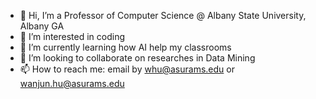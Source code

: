 - 👋 Hi, I’m a Professor of Computer Science @ Albany State University, Albany GA
- 👀 I’m interested in coding 
- 🌱 I’m currently learning how AI help my classrooms
- 💞️ I’m looking to collaborate on researches in Data Mining
- 📫 How to reach me: email by whu@asurams.edu  or wanjun.hu@asurams.edu

<!---
whu-asurams/whu-asurams is a ✨ special ✨ repository because its `README.md` (this file) appears on your GitHub profile.
You can click the Preview link to take a look at your changes.
--->
